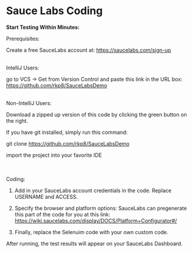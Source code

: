 # Sauce Labs Coding


<b>Start Testing Within Minutes:</b>




Prerequisites:

Create a free SauceLabs account at:
https://saucelabs.com/sign-up
<br></br>

IntelliJ Users: 

go to VCS -> Get from Version Control and paste this link in the URL box: https://github.com/rkp8/SauceLabsDemo
<br></br>

Non-IntelliJ Users:

Download a zipped up version of this code by clicking the green button on the right.

If you have git installed, simply run this command:

git clone https://github.com/rkp8/SauceLabsDemo

import the project into your favorite IDE


<br></br>
Coding:

1. Add in your SauceLabs account credentials in the code. Replace USERNAME and ACCESS.


2. Specify the browser and platform options:
  SauceLabs can pregenerate this part of the code for you at this link: https://wiki.saucelabs.com/display/DOCS/Platform+Configurator#/



3. Finally, replace the Selenuim code with your own custom code.



After running, the test results will appear on your SauceLabs Dashboard.

